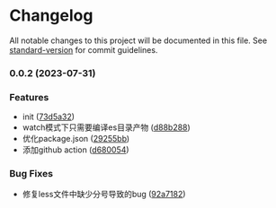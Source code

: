 # Changelog

All notable changes to this project will be documented in this file. See [standard-version](https://github.com/conventional-changelog/standard-version) for commit guidelines.

### 0.0.2 (2023-07-31)

### Features

- init ([73d5a32](https://github.com/willson-wang/react-components-style/commit/73d5a32ddbe8bebc7041008c9eface5cf23a5c51))
- watch模式下只需要编译es目录产物 ([d88b288](https://github.com/willson-wang/react-components-style/commit/d88b288f198d3fe4ab3f3db7038d23cbc615f705))
- 优化package.json ([29255bb](https://github.com/willson-wang/react-components-style/commit/29255bbf1117e4e566f00ce65bcfd40b35217790))
- 添加github action ([d680054](https://github.com/willson-wang/react-components-style/commit/d680054f69d892a702a2358bf7e92c0dc8dd8bca))

### Bug Fixes

- 修复less文件中缺少分号导致的bug ([92a7182](https://github.com/willson-wang/react-components-style/commit/92a7182f6976ed5a8f998c96252536a7ea78a30d))
